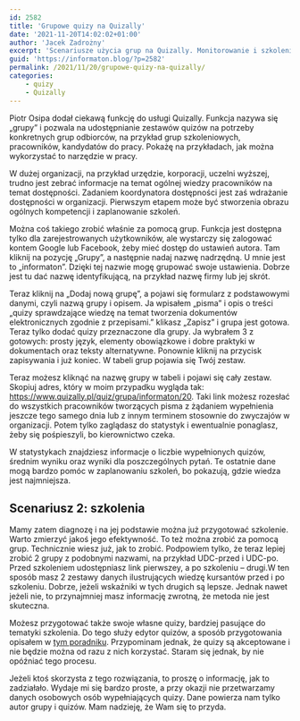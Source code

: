 ```yaml
---
id: 2582
title: 'Grupowe quizy na Quizally'
date: '2021-11-20T14:02:02+01:00'
author: 'Jacek Zadrożny'
excerpt: 'Scenariusze użycia grup na Quizally. Monitorowanie i szkolenia.'
guid: 'https://informaton.blog/?p=2582'
permalink: /2021/11/20/grupowe-quizy-na-quizally/
categories:
    - quizy
    - Quizally
---
```


Piotr Osipa dodał ciekawą funkcję do usługi Quizally. Funkcja nazywa się „grupy” i pozwala na udostępnianie zestawów quizów na potrzeby konkretnych grup odbiorców, na przykład grup szkoleniowych, pracowników, kandydatów do pracy. Pokażę na przykładach, jak można wykorzystać to narzędzie w pracy.


W dużej organizacji, na przykład urzędzie, korporacji, uczelni wyższej, trudno jest zebrać informacje na temat ogólnej wiedzy pracowników na temat dostępności. Zadaniem koordynatora dostępności jest zaś wdrażanie dostępności w organizacji. Pierwszym etapem może być stworzenia obrazu ogólnych kompetencji i zaplanowanie szkoleń.

Można coś takiego zrobić właśnie za pomocą grup. Funkcja jest dostępna tylko dla zarejestrowanych użytkowników, ale wystarczy się zalogować kontem Google lub Facebook, żeby mieć dostęp do ustawień autora. Tam kliknij na pozycję „Grupy”, a następnie nadaj nazwę nadrzędną. U mnie jest to „informaton”. Dzięki tej nazwie mogę grupować swoje ustawienia. Dobrze jest tu dać nazwę identyfikującą, na przykład nazwę firmy lub jej skrót.

Teraz kliknij na „Dodaj nową grupę”, a pojawi się formularz z podstawowymi danymi, czyli nazwą grupy i opisem. Ja wpisałem „pisma” i opis o treści „quizy sprawdzające wiedzę na temat tworzenia dokumentów elektronicznych zgodnie z przepisami.” klikasz „Zapisz” i grupa jest gotowa.
Teraz tylko dodać quizy przeznaczone dla grupy. Ja wybrałem 3 z gotowych: prosty język, elementy obowiązkowe i dobre praktyki w dokumentach oraz teksty alternatywne. Ponownie kliknij na przycisk zapisywania i już koniec. W tabeli grup pojawia się Twój zestaw.

Teraz możesz kliknąć na nazwę grupy w tabeli i pojawi się cały zestaw. Skopiuj adres, który w moim przypadku wygląda tak: <https://www.quizally.pl/quiz/grupa/informaton/20>. Taki link możesz rozesłać do wszystkich pracowników tworzących pisma z żądaniem wypełnienia jeszcze tego samego dnia lub z innym terminem stosownie do zwyczajów w organizacji. Potem tylko zaglądasz do statystyk i ewentualnie ponaglasz, żeby się pośpieszyli, bo kierownictwo czeka.

W statystykach znajdziesz informacje o liczbie wypełnionych quizów, średnim wyniku oraz wyniki dla poszczególnych pytań. Te ostatnie dane mogą bardzo pomóc w zaplanowaniu szkoleń, bo pokazują, gdzie wiedza jest najmniejsza.

## Scenariusz 2: szkolenia

Mamy zatem diagnozę i na jej podstawie można już przygotować szkolenie. Warto zmierzyć jakoś jego efektywność. To też można zrobić za pomocą grup. Technicznie wiesz już, jak to zrobić. Podpowiem tylko, że teraz lepiej zrobić 2 grupy z podobnymi nazwami, na przykład UDC-przed i UDC-po. Przed szkoleniem udostępniasz link pierwszey, a po szkoleniu – drugi.W ten sposób masz 2 zestawy danych ilustrujących wiedzę kursantów przed i po szkoleniu. Dobrze, jeżeli wskaźniki w tych drugich są lepsze. Jednak nawet jeżeli nie, to przynajmniej masz informację zwrotną, że metoda nie jest skuteczna.

Możesz przygotować także swoje własne quizy, bardziej pasujące do tematyki szkolenia. Do tego służy edytor quizów, a sposób przygotowania opisałem w [tym poradniku](https://www.quizally.pl/wskazowki-dla-autorow-quizow). Przypominam jednak, że quizy są akceptowane i nie będzie można od razu z nich korzystać. Staram się jednak, by nie opóźniać tego procesu.

Jeżeli ktoś skorzysta z tego rozwiązania, to proszę o informację, jak to zadziałało. Wydaje mi się bardzo proste, a przy okazji nie przetwarzamy danych osobowych osób wypełniających quizy. Dane powierza nam tylko autor grupy i quizów. Mam nadzieję, że Wam się to przyda.
